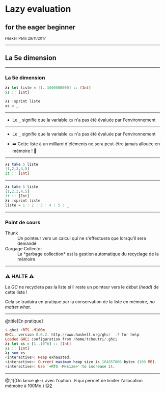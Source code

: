 # Lazy evaluation
## for the eager beginner

<small>Haskell Paris 29/11/2017</small>

---

## La 5e dimension

---

### La 5e dimension

```Haskell
λ❯ let liste = [1..1000000000] :: [Int]
xs :: [Int]

λ❯ :sprint liste 
xs = _

```
---
* Le `_` signifie que la variable `xs` n'a pas été évaluée par l'environnement
---
* Le `_` signifie que la variable `xs` n'a pas été évaluée par l'environnement

* ➡️ Cette liste à un milliard d'éléments ne sera peut-être jamais allouée en mémoire ! 🎉
---
```Haskell
λ❯ take 5 liste
[1,2,3,4,5]
it :: [Int]
```

---

```Haskell
λ❯ take 5 liste
[1,2,3,4,5]
it :: [Int]
λ❯ :sprint liste
liste = 1 : 2 : 3 : 4 : 5 : _
```
---

### Point de cours

<dl>
<dt>Thunk</dt>
  <dd>Un pointeur vers un calcul qui ne s'effectuera que lorsqu'il sera demandé</dd>
<dt>Gargage Collector</dt>
  <dd>La *garbage collection* est la gestion automatique du recyclage de la mémoire</dd>
</dl>

---
### ⚠️ HALTE ⚠️

Le *GC* ne recyclera pas la liste si il reste un pointeur vers le début (*head*) de cette liste !

Cela se traduira en pratique par la conservation de la liste en mémoire, *no matter what*.

---

@title[En pratique]

```Haskell
$ ghci +RTS -M100m
GHCi, version 8.0.2: http://www.haskell.org/ghc/  :? for help
Loaded GHCi configuration from /home/tchoutri/.ghci
λ❯ let xs = [1..10^6] :: [Int]
xs :: [Int]
λ❯ sum xs
<interactive>: Heap exhausted;
<interactive>: Current maximum heap size is 104857600 bytes (100 MB).
<interactive>: Use `+RTS -M<size>' to increase it.
```
---

@[1](On lance `ghci` avec l'option `-M` qui permet de limiter l'allocation mémoire à 100Mo.)
@[2](Foobar.)
